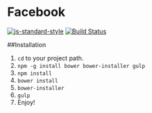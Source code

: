 Facebook
==========
[![js-standard-style](https://img.shields.io/badge/code%20style-standard-brightgreen.svg?style=flat)](https://github.com/feross/standard) [![Build Status](https://travis-ci.org/chinclubi/Facebook.svg?branch=master)](https://travis-ci.org/chinclubi/Facebook)

##Installation
1. `cd` to your project path.
2. `npm -g install bower bower-installer gulp`
3. `npm install`
4. `bower install`
5. `bower-installer` 
6. `gulp`
7. Enjoy!